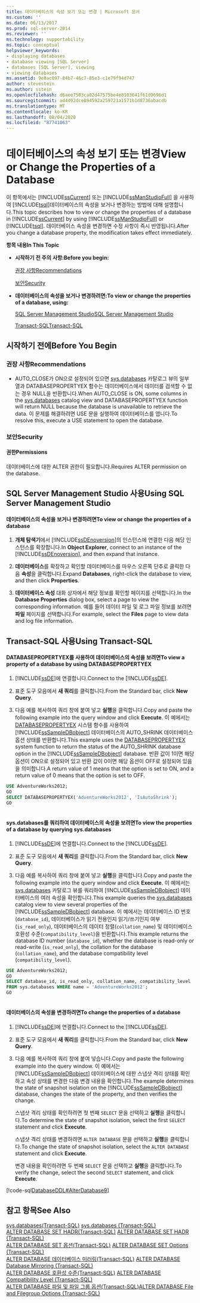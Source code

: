 ```yaml
---
title: 데이터베이스의 속성 보기 또는 변경 | Microsoft 문서
ms.custom: ''
ms.date: 06/13/2017
ms.prod: sql-server-2014
ms.reviewer: ''
ms.technology: supportability
ms.topic: conceptual
helpviewer_keywords:
- displaying databases
- database viewing [SQL Server]
- databases [SQL Server], viewing
- viewing databases
ms.assetid: 9e8ac097-84b7-46c7-85e3-c1e79f94d747
author: stevestein
ms.author: sstein
ms.openlocfilehash: d6aee7503ca02d47575be4e8103641f61d9696d1
ms.sourcegitcommit: ad4d92dce894592a259721a1571b1d8736abacdb
ms.translationtype: MT
ms.contentlocale: ko-KR
ms.lasthandoff: 08/04/2020
ms.locfileid: "87741063"
---
```

# <a name="view-or-change-the-properties-of-a-database"></a><span data-ttu-id="5a5a9-102">데이터베이스의 속성 보기 또는 변경</span><span class="sxs-lookup"><span data-stu-id="5a5a9-102">View or Change the Properties of a Database</span></span>
  <span data-ttu-id="5a5a9-103">이 항목에서는 [!INCLUDE[ssCurrent](../../includes/sscurrent-md.md)] 또는 [!INCLUDE[ssManStudioFull](../../includes/ssmanstudiofull-md.md)] 을 사용하여 [!INCLUDE[tsql](../../includes/tsql-md.md)]데이터베이스의 속성을 보거나 변경하는 방법에 대해 설명합니다.</span><span class="sxs-lookup"><span data-stu-id="5a5a9-103">This topic describes how to view or change the properties of a database in [!INCLUDE[ssCurrent](../../includes/sscurrent-md.md)] by using [!INCLUDE[ssManStudioFull](../../includes/ssmanstudiofull-md.md)] or [!INCLUDE[tsql](../../includes/tsql-md.md)].</span></span> <span data-ttu-id="5a5a9-104">데이터베이스 속성을 변경하면 수정 사항이 즉시 반영됩니다.</span><span class="sxs-lookup"><span data-stu-id="5a5a9-104">After you change a database property, the modification takes effect immediately.</span></span>  
  
 <span data-ttu-id="5a5a9-105">**항목 내용**</span><span class="sxs-lookup"><span data-stu-id="5a5a9-105">**In This Topic**</span></span>  
  
-   <span data-ttu-id="5a5a9-106">**시작하기 전 주의 사항:**</span><span class="sxs-lookup"><span data-stu-id="5a5a9-106">**Before you begin:**</span></span>  
  
     [<span data-ttu-id="5a5a9-107">권장 사항</span><span class="sxs-lookup"><span data-stu-id="5a5a9-107">Recommendations</span></span>](#Recommendations)  
  
     [<span data-ttu-id="5a5a9-108">보안</span><span class="sxs-lookup"><span data-stu-id="5a5a9-108">Security</span></span>](#Security)  
  
-   <span data-ttu-id="5a5a9-109">**데이터베이스의 속성을 보거나 변경하려면:**</span><span class="sxs-lookup"><span data-stu-id="5a5a9-109">**To view or change the properties of a database, using:**</span></span>  
  
     [<span data-ttu-id="5a5a9-110">SQL Server Management Studio</span><span class="sxs-lookup"><span data-stu-id="5a5a9-110">SQL Server Management Studio</span></span>](#SSMSProcedure)  
  
     [<span data-ttu-id="5a5a9-111">Transact-SQL</span><span class="sxs-lookup"><span data-stu-id="5a5a9-111">Transact-SQL</span></span>](#TsqlProcedure)  
  
##  <a name="before-you-begin"></a><a name="BeforeYouBegin"></a> <span data-ttu-id="5a5a9-112">시작하기 전에</span><span class="sxs-lookup"><span data-stu-id="5a5a9-112">Before You Begin</span></span>  
  
###  <a name="recommendations"></a><a name="Recommendations"></a> <span data-ttu-id="5a5a9-113">권장 사항</span><span class="sxs-lookup"><span data-stu-id="5a5a9-113">Recommendations</span></span>  
  
-   <span data-ttu-id="5a5a9-114">AUTO_CLOSE가 ON으로 설정되어 있으면 [sys.databases](/sql/relational-databases/system-catalog-views/sys-databases-transact-sql) 카탈로그 뷰의 일부 열과 DATABASEPROPERTYEX 함수는 데이터베이스에서 데이터를 검색할 수 없는 경우 NULL을 반환합니다.</span><span class="sxs-lookup"><span data-stu-id="5a5a9-114">When AUTO_CLOSE is ON, some columns in the [sys.databases](/sql/relational-databases/system-catalog-views/sys-databases-transact-sql) catalog view and DATABASEPROPERTYEX function will return NULL because the database is unavailable to retrieve the data.</span></span> <span data-ttu-id="5a5a9-115">이 문제를 해결하려면 USE 문을 실행하여 데이터베이스를 엽니다.</span><span class="sxs-lookup"><span data-stu-id="5a5a9-115">To resolve this, execute a USE statement to open the database.</span></span>  
  
###  <a name="security"></a><a name="Security"></a> <span data-ttu-id="5a5a9-116">보안</span><span class="sxs-lookup"><span data-stu-id="5a5a9-116">Security</span></span>  
  
####  <a name="permissions"></a><a name="Permissions"></a> <span data-ttu-id="5a5a9-117">권한</span><span class="sxs-lookup"><span data-stu-id="5a5a9-117">Permissions</span></span>  
 <span data-ttu-id="5a5a9-118">데이터베이스에 대한 ALTER 권한이 필요합니다.</span><span class="sxs-lookup"><span data-stu-id="5a5a9-118">Requires ALTER permission on the database.</span></span>  
  
##  <a name="using-sql-server-management-studio"></a><a name="SSMSProcedure"></a> <span data-ttu-id="5a5a9-119">SQL Server Management Studio 사용</span><span class="sxs-lookup"><span data-stu-id="5a5a9-119">Using SQL Server Management Studio</span></span>  
  
#### <a name="to-view-or-change-the-properties-of-a-database"></a><span data-ttu-id="5a5a9-120">데이터베이스의 속성을 보거나 변경하려면</span><span class="sxs-lookup"><span data-stu-id="5a5a9-120">To view or change the properties of a database</span></span>  
  
1.  <span data-ttu-id="5a5a9-121">**개체 탐색기**에서 [!INCLUDE[ssDEnoversion](../../includes/ssdenoversion-md.md)]의 인스턴스에 연결한 다음 해당 인스턴스를 확장합니다.</span><span class="sxs-lookup"><span data-stu-id="5a5a9-121">In **Object Explorer**, connect to an instance of the [!INCLUDE[ssDEnoversion](../../includes/ssdenoversion-md.md)], and then expand that instance.</span></span>  
  
2.  <span data-ttu-id="5a5a9-122">**데이터베이스**를 확장하고 확인할 데이터베이스를 마우스 오른쪽 단추로 클릭한 다음 **속성**을 클릭합니다.</span><span class="sxs-lookup"><span data-stu-id="5a5a9-122">Expand **Databases**, right-click the database to view, and then click **Properties**.</span></span>  
  
3.  <span data-ttu-id="5a5a9-123">**데이터베이스 속성** 대화 상자에서 해당 정보를 확인할 페이지를 선택합니다.</span><span class="sxs-lookup"><span data-stu-id="5a5a9-123">In the **Database Properties** dialog box, select a page to view the corresponding information.</span></span> <span data-ttu-id="5a5a9-124">예를 들어 데이터 파일 및 로그 파일 정보를 보려면 **파일** 페이지를 선택합니다.</span><span class="sxs-lookup"><span data-stu-id="5a5a9-124">For example, select the **Files** page to view data and log file information.</span></span>  
  
##  <a name="using-transact-sql"></a><a name="TsqlProcedure"></a> <span data-ttu-id="5a5a9-125">Transact-SQL 사용</span><span class="sxs-lookup"><span data-stu-id="5a5a9-125">Using Transact-SQL</span></span>  
  
#### <a name="to-view-a-property-of-a-database-by-using-databasepropertyex"></a><span data-ttu-id="5a5a9-126">DATABASEPROPERTYEX를 사용하여 데이터베이스의 속성을 보려면</span><span class="sxs-lookup"><span data-stu-id="5a5a9-126">To view a property of a database by using DATABASEPROPERTYEX</span></span>  
  
1.  <span data-ttu-id="5a5a9-127">[!INCLUDE[ssDE](../../includes/ssde-md.md)]에 연결합니다.</span><span class="sxs-lookup"><span data-stu-id="5a5a9-127">Connect to the [!INCLUDE[ssDE](../../includes/ssde-md.md)].</span></span>  
  
2.  <span data-ttu-id="5a5a9-128">표준 도구 모음에서 **새 쿼리**를 클릭합니다.</span><span class="sxs-lookup"><span data-stu-id="5a5a9-128">From the Standard bar, click **New Query**.</span></span>  
  
3.  <span data-ttu-id="5a5a9-129">다음 예를 복사하여 쿼리 창에 붙여 넣고 **실행**을 클릭합니다.</span><span class="sxs-lookup"><span data-stu-id="5a5a9-129">Copy and paste the following example into the query window and click **Execute**.</span></span> <span data-ttu-id="5a5a9-130">이 예에서는 [DATABASEPROPERTYEX](/sql/t-sql/functions/databasepropertyex-transact-sql) 시스템 함수를 사용하여 [!INCLUDE[ssSampleDBobject](../../includes/sssampledbobject-md.md)] 데이터베이스의 AUTO_SHRINK 데이터베이스 옵션 상태를 반환합니다.</span><span class="sxs-lookup"><span data-stu-id="5a5a9-130">This example uses the [DATABASEPROPERTYEX](/sql/t-sql/functions/databasepropertyex-transact-sql) system function to return the status of the AUTO_SHRINK database option in the [!INCLUDE[ssSampleDBobject](../../includes/sssampledbobject-md.md)] database.</span></span> <span data-ttu-id="5a5a9-131">반환 값이 1이면 해당 옵션이 ON으로 설정되어 있고 반환 값이 0이면 해당 옵션이 OFF로 설정되어 있음을 의미합니다.</span><span class="sxs-lookup"><span data-stu-id="5a5a9-131">A return value of 1 means that the option is set to ON, and a return value of 0 means that the option is set to OFF.</span></span>  
  
```sql  
USE AdventureWorks2012;  
GO  
SELECT DATABASEPROPERTYEX('AdventureWorks2012', 'IsAutoShrink');  
GO  
  
```  
  
#### <a name="to-view-the-properties-of-a-database-by-querying-sysdatabases"></a><span data-ttu-id="5a5a9-132">sys.databases를 쿼리하여 데이터베이스의 속성을 보려면</span><span class="sxs-lookup"><span data-stu-id="5a5a9-132">To view the properties of a database by querying sys.databases</span></span>  
  
1.  <span data-ttu-id="5a5a9-133">[!INCLUDE[ssDE](../../includes/ssde-md.md)]에 연결합니다.</span><span class="sxs-lookup"><span data-stu-id="5a5a9-133">Connect to the [!INCLUDE[ssDE](../../includes/ssde-md.md)].</span></span>  
  
2.  <span data-ttu-id="5a5a9-134">표준 도구 모음에서 **새 쿼리**를 클릭합니다.</span><span class="sxs-lookup"><span data-stu-id="5a5a9-134">From the Standard bar, click **New Query**.</span></span>  
  
3.  <span data-ttu-id="5a5a9-135">다음 예를 복사하여 쿼리 창에 붙여 넣고 **실행**을 클릭합니다.</span><span class="sxs-lookup"><span data-stu-id="5a5a9-135">Copy and paste the following example into the query window and click **Execute**.</span></span> <span data-ttu-id="5a5a9-136">이 예에서는 [sys.databases](/sql/relational-databases/system-catalog-views/sys-databases-transact-sql) 카탈로그 뷰를 쿼리하여 [!INCLUDE[ssSampleDBobject](../../includes/sssampledbobject-md.md)] 데이터베이스의 여러 속성을 확인합니다.</span><span class="sxs-lookup"><span data-stu-id="5a5a9-136">This example queries the [sys.databases](/sql/relational-databases/system-catalog-views/sys-databases-transact-sql) catalog view to view several properties of the [!INCLUDE[ssSampleDBobject](../../includes/sssampledbobject-md.md)] database.</span></span> <span data-ttu-id="5a5a9-137">이 예에서는 데이터베이스 ID 번호(`database_id`), 데이터베이스가 읽기 전용인지 읽기/쓰기인지 여부(`is_read_only`), 데이터베이스의 데이터 정렬(`collation_name`) 및 데이터베이스 호환성 수준(`compatibility_level`)을 반환합니다.</span><span class="sxs-lookup"><span data-stu-id="5a5a9-137">This example returns the database ID number (`database_id`), whether the database is read-only or read-write (`is_read_only`), the collation for the database (`collation_name`), and the database compatibility level (`compatibility_level`).</span></span>  
  
```sql  
USE AdventureWorks2012;  
GO  
SELECT database_id, is_read_only, collation_name, compatibility_level  
FROM sys.databases WHERE name = 'AdventureWorks2012';  
GO  
  
```  
  
#### <a name="to-change-the-properties-of-a-database"></a><span data-ttu-id="5a5a9-138">데이터베이스의 속성을 변경하려면</span><span class="sxs-lookup"><span data-stu-id="5a5a9-138">To change the properties of a database</span></span>  
  
1.  <span data-ttu-id="5a5a9-139">[!INCLUDE[ssDE](../../includes/ssde-md.md)]에 연결합니다.</span><span class="sxs-lookup"><span data-stu-id="5a5a9-139">Connect to the [!INCLUDE[ssDE](../../includes/ssde-md.md)].</span></span>  
  
2.  <span data-ttu-id="5a5a9-140">표준 도구 모음에서 **새 쿼리**를 클릭합니다.</span><span class="sxs-lookup"><span data-stu-id="5a5a9-140">From the Standard bar, click **New Query**.</span></span>  
  
3.  <span data-ttu-id="5a5a9-141">다음 예를 복사하여 쿼리 창에 붙여 넣습니다.</span><span class="sxs-lookup"><span data-stu-id="5a5a9-141">Copy and paste the following example into the query window.</span></span> <span data-ttu-id="5a5a9-142">이 예에서는 [!INCLUDE[ssSampleDBobject](../../includes/sssampledbobject-md.md)] 데이터베이스에 대한 스냅샷 격리 상태를 확인하고 속성 상태를 변경한 다음 변경 내용을 확인합니다.</span><span class="sxs-lookup"><span data-stu-id="5a5a9-142">The example determines the state of snapshot isolation on the [!INCLUDE[ssSampleDBobject](../../includes/sssampledbobject-md.md)] database, changes the state of the property, and then verifies the change.</span></span>  
  
     <span data-ttu-id="5a5a9-143">스냅샷 격리 상태를 확인하려면 첫 번째 `SELECT` 문을 선택하고 **실행**을 클릭합니다.</span><span class="sxs-lookup"><span data-stu-id="5a5a9-143">To determine the state of snapshot isolation, select the first `SELECT` statement and click **Execute**.</span></span>  
  
     <span data-ttu-id="5a5a9-144">스냅샷 격리 상태를 변경하려면 `ALTER DATABASE` 문을 선택하고 **실행**을 클릭합니다.</span><span class="sxs-lookup"><span data-stu-id="5a5a9-144">To change the state of snapshot isolation, select the `ALTER DATABASE` statement and click **Execute**.</span></span>  
  
     <span data-ttu-id="5a5a9-145">변경 내용을 확인하려면 두 번째 `SELECT` 문을 선택하고 **실행**을 클릭합니다.</span><span class="sxs-lookup"><span data-stu-id="5a5a9-145">To verify the change, select the second `SELECT` statement, and click **Execute**.</span></span>  
  
 [!code-sql[DatabaseDDL#AlterDatabase9](../../snippets/tsql/SQL14/tsql/databaseddl/transact-sql/alterdatabase.sql#alterdatabase9)]  
  
## <a name="see-also"></a><span data-ttu-id="5a5a9-146">참고 항목</span><span class="sxs-lookup"><span data-stu-id="5a5a9-146">See Also</span></span>  
 <span data-ttu-id="5a5a9-147">[sys.databases&#40;Transact-SQL&#41;](/sql/relational-databases/system-catalog-views/sys-databases-transact-sql) </span><span class="sxs-lookup"><span data-stu-id="5a5a9-147">[sys.databases &#40;Transact-SQL&#41;](/sql/relational-databases/system-catalog-views/sys-databases-transact-sql) </span></span>  
 <span data-ttu-id="5a5a9-148">[ALTER DATABASE SET HADR&#40;Transact-SQL&#41;](/sql/t-sql/statements/alter-database-transact-sql-set-hadr) </span><span class="sxs-lookup"><span data-stu-id="5a5a9-148">[ALTER DATABASE SET HADR &#40;Transact-SQL&#41;](/sql/t-sql/statements/alter-database-transact-sql-set-hadr) </span></span>  
 <span data-ttu-id="5a5a9-149">[ALTER DATABASE SET 옵션&#40;Transact-SQL&#41;](/sql/t-sql/statements/alter-database-transact-sql-set-options) </span><span class="sxs-lookup"><span data-stu-id="5a5a9-149">[ALTER DATABASE SET Options &#40;Transact-SQL&#41;](/sql/t-sql/statements/alter-database-transact-sql-set-options) </span></span>  
 <span data-ttu-id="5a5a9-150">[ALTER DATABASE 데이터베이스 미러링&#40;Transact-SQL&#41;](/sql/t-sql/statements/alter-database-transact-sql-database-mirroring) </span><span class="sxs-lookup"><span data-stu-id="5a5a9-150">[ALTER DATABASE Database Mirroring &#40;Transact-SQL&#41;](/sql/t-sql/statements/alter-database-transact-sql-database-mirroring) </span></span>  
 <span data-ttu-id="5a5a9-151">[ALTER DATABASE 호환성 수준&#40;Transact-SQL&#41;](/sql/t-sql/statements/alter-database-transact-sql-compatibility-level) </span><span class="sxs-lookup"><span data-stu-id="5a5a9-151">[ALTER DATABASE Compatibility Level &#40;Transact-SQL&#41;](/sql/t-sql/statements/alter-database-transact-sql-compatibility-level) </span></span>  
 [<span data-ttu-id="5a5a9-152">ALTER DATABASE 파일 및 파일 그룹 옵션&#40;Transact-SQL&#41;</span><span class="sxs-lookup"><span data-stu-id="5a5a9-152">ALTER DATABASE File and Filegroup Options &#40;Transact-SQL&#41;</span></span>](/sql/t-sql/statements/alter-database-transact-sql-file-and-filegroup-options)  
  
  
